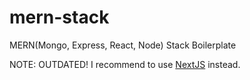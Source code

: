 # mern-stack
MERN(Mongo, Express, React, Node) Stack Boilerplate

NOTE: OUTDATED! I recommend to use [NextJS](https://nextjs.org/) instead.
